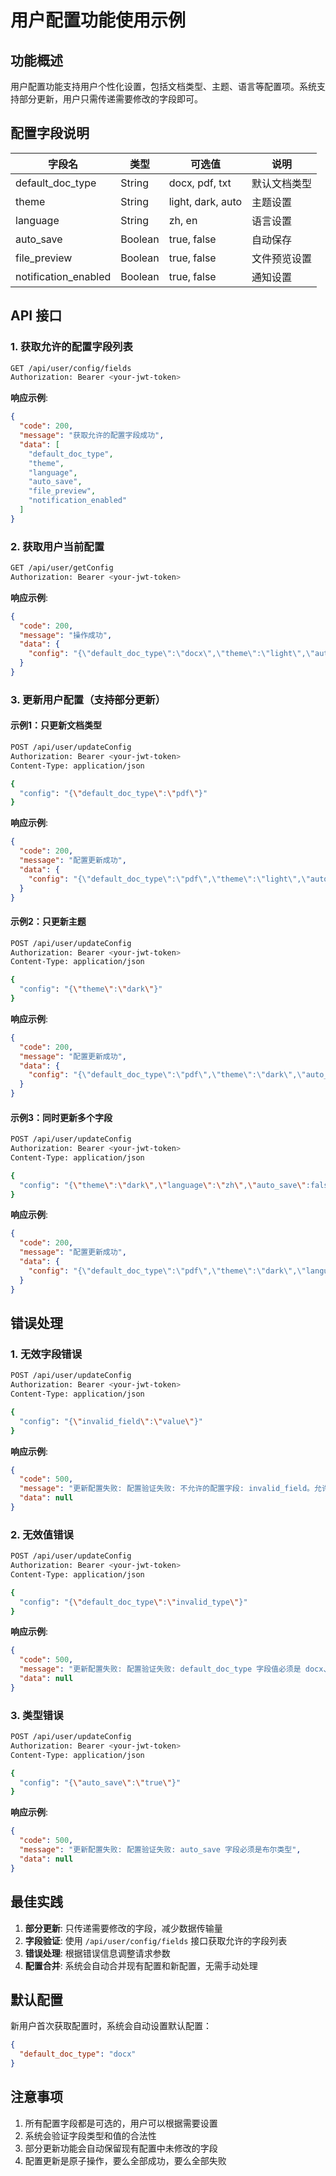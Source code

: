 # 用户配置功能使用示例

## 功能概述

用户配置功能支持用户个性化设置，包括文档类型、主题、语言等配置项。系统支持部分更新，用户只需传递需要修改的字段即可。

## 配置字段说明

| 字段名 | 类型 | 可选值 | 说明 |
|--------|------|--------|------|
| default_doc_type | String | docx, pdf, txt | 默认文档类型 |
| theme | String | light, dark, auto | 主题设置 |
| language | String | zh, en | 语言设置 |
| auto_save | Boolean | true, false | 自动保存 |
| file_preview | Boolean | true, false | 文件预览设置 |
| notification_enabled | Boolean | true, false | 通知设置 |

## API 接口

### 1. 获取允许的配置字段列表

```bash
GET /api/user/config/fields
Authorization: Bearer <your-jwt-token>
```

**响应示例**:
```json
{
  "code": 200,
  "message": "获取允许的配置字段成功",
  "data": [
    "default_doc_type",
    "theme", 
    "language",
    "auto_save",
    "file_preview",
    "notification_enabled"
  ]
}
```

### 2. 获取用户当前配置

```bash
GET /api/user/getConfig
Authorization: Bearer <your-jwt-token>
```

**响应示例**:
```json
{
  "code": 200,
  "message": "操作成功",
  "data": {
    "config": "{\"default_doc_type\":\"docx\",\"theme\":\"light\",\"auto_save\":true}"
  }
}
```

### 3. 更新用户配置（支持部分更新）

#### 示例1：只更新文档类型

```bash
POST /api/user/updateConfig
Authorization: Bearer <your-jwt-token>
Content-Type: application/json

{
  "config": "{\"default_doc_type\":\"pdf\"}"
}
```

**响应示例**:
```json
{
  "code": 200,
  "message": "配置更新成功",
  "data": {
    "config": "{\"default_doc_type\":\"pdf\",\"theme\":\"light\",\"auto_save\":true}"
  }
}
```

#### 示例2：只更新主题

```bash
POST /api/user/updateConfig
Authorization: Bearer <your-jwt-token>
Content-Type: application/json

{
  "config": "{\"theme\":\"dark\"}"
}
```

**响应示例**:
```json
{
  "code": 200,
  "message": "配置更新成功", 
  "data": {
    "config": "{\"default_doc_type\":\"pdf\",\"theme\":\"dark\",\"auto_save\":true}"
  }
}
```

#### 示例3：同时更新多个字段

```bash
POST /api/user/updateConfig
Authorization: Bearer <your-jwt-token>
Content-Type: application/json

{
  "config": "{\"theme\":\"dark\",\"language\":\"zh\",\"auto_save\":false}"
}
```

**响应示例**:
```json
{
  "code": 200,
  "message": "配置更新成功",
  "data": {
    "config": "{\"default_doc_type\":\"pdf\",\"theme\":\"dark\",\"language\":\"zh\",\"auto_save\":false}"
  }
}
```

## 错误处理

### 1. 无效字段错误

```bash
POST /api/user/updateConfig
Authorization: Bearer <your-jwt-token>
Content-Type: application/json

{
  "config": "{\"invalid_field\":\"value\"}"
}
```

**响应示例**:
```json
{
  "code": 500,
  "message": "更新配置失败: 配置验证失败: 不允许的配置字段: invalid_field。允许的字段: default_doc_type, theme, language, auto_save, file_preview, notification_enabled",
  "data": null
}
```

### 2. 无效值错误

```bash
POST /api/user/updateConfig
Authorization: Bearer <your-jwt-token>
Content-Type: application/json

{
  "config": "{\"default_doc_type\":\"invalid_type\"}"
}
```

**响应示例**:
```json
{
  "code": 500,
  "message": "更新配置失败: 配置验证失败: default_doc_type 字段值必须是 docx、pdf 或 txt",
  "data": null
}
```

### 3. 类型错误

```bash
POST /api/user/updateConfig
Authorization: Bearer <your-jwt-token>
Content-Type: application/json

{
  "config": "{\"auto_save\":\"true\"}"
}
```

**响应示例**:
```json
{
  "code": 500,
  "message": "更新配置失败: 配置验证失败: auto_save 字段必须是布尔类型",
  "data": null
}
```

## 最佳实践

1. **部分更新**: 只传递需要修改的字段，减少数据传输量
2. **字段验证**: 使用 `/api/user/config/fields` 接口获取允许的字段列表
3. **错误处理**: 根据错误信息调整请求参数
4. **配置合并**: 系统会自动合并现有配置和新配置，无需手动处理

## 默认配置

新用户首次获取配置时，系统会自动设置默认配置：

```json
{
  "default_doc_type": "docx"
}
```

## 注意事项

1. 所有配置字段都是可选的，用户可以根据需要设置
2. 系统会验证字段类型和值的合法性
3. 部分更新功能会自动保留现有配置中未修改的字段
4. 配置更新是原子操作，要么全部成功，要么全部失败 